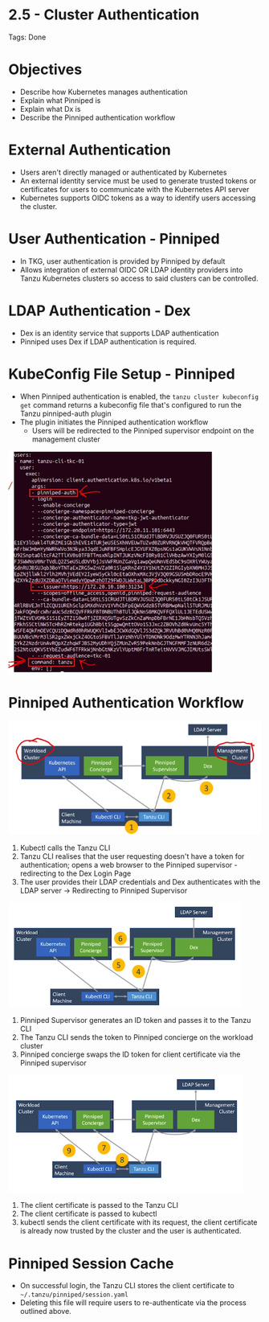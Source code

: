 # 2.5 - Cluster Authentication

Tags: Done

# Objectives

- Describe how Kubernetes manages authentication
- Explain what Pinniped is
- Explain what Dx is
- Describe the Pinniped authentication workflow

# External Authentication

- Users aren't directly managed or authenticated by Kubernetes
- An external identity service must be used to generate trusted tokens or certificates for users to communicate with the Kubernetes API server
- Kubernetes supports OIDC tokens as a way to identify users accessing the cluster.

# User Authentication - Pinniped

- In TKG, user authentication is provided by Pinniped by default
- Allows integration of external OIDC OR LDAP identity providers into Tanzu Kubernetes clusters so access to said clusters can be controlled.

# LDAP Authentication - Dex

- Dex is an identity service that supports LDAP authentication
- Pinniped uses Dex if LDAP authentication is required.

# KubeConfig File Setup - Pinniped

- When Pinniped authentication is enabled, the `tanzu cluster kubeconfig get` command returns a kubeconfig file that's configured to run the Tanzu pinniped-auth plugin
- The plugin initiates the Pinniped authentication workflow
  - Users will be redirected to the Pinniped supervisor endpoint on the management cluster

![Untitled](2%205%20-%20Cluster%20Authentication%201595ffbfc3c549f5b8921f02a1ae446c/Untitled.png)

# Pinniped Authentication Workflow

![Untitled](2%205%20-%20Cluster%20Authentication%201595ffbfc3c549f5b8921f02a1ae446c/Untitled%201.png)

1. Kubectl calls the Tanzu CLI
2. Tanzu CLI realises that the user requesting doesn't have a token for authentication; opens a web browser to the Pinniped supervisor - redirecting to the Dex Login Page
3. The user provides their LDAP credentials and Dex authenticates with the LDAP server → Redirecting to Pinniped Supervisor

![Untitled](2%205%20-%20Cluster%20Authentication%201595ffbfc3c549f5b8921f02a1ae446c/Untitled%202.png)

1. Pinniped Supervisor generates an ID token and passes it to the Tanzu CLI
2. The Tanzu CLI sends the token to Pinniped concierge on the workload cluster
3. Pinniped concierge swaps the ID token for client certificate via the Pinniped supervisor

![Untitled](2%205%20-%20Cluster%20Authentication%201595ffbfc3c549f5b8921f02a1ae446c/Untitled%203.png)

1. The client certificate is passed to the Tanzu CLI
2. The client certificate is passed to kubectl
3. kubectl sends the client certificate with its request, the client certificate is already now trusted by the cluster and the user is authenticated.

# Pinniped Session Cache

- On successful login, the Tanzu CLI stores the client certificate to `~/.tanzu/pinniped/session.yaml`
- Deleting this file will require users to re-authenticate via the process outlined above.
